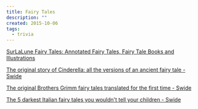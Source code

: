 ```yaml
---
title: Fairy Tales
description: ""
created: 2015-10-06
tags:
  - trivia
---
```


[SurLaLune Fairy Tales: Annotated Fairy Tales, Fairy Tale Books and Illustrations](http://www.surlalunefairytales.com/index.html)

[The original story of Cinderella: all the versions of an ancient fairy tale - Swide](http://www.swide.com/art-culture/the-original-story-of-cinderella-all-the-versions-of-an-ancient-fairy-tale/2015/02/21)

[The original Brothers Grimm fairy tales translated for the first time - Swide](http://www.swide.com/art-culture/the-original-brothers-grimm-fairy-tales-translated-for-the-first-time/2014/12/17)

[The 5 darkest Italian fairy tales you wouldn't tell your children - Swide](http://www.swide.com/art-culture/the-darkest-italian-fairy-tales/2014/11/24)

